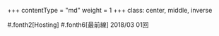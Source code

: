 +++
contentType = "md"
weight = 1
+++
class: center, middle, inverse

#.fonth2[Hosting]
#.fonth6[最前線]
2018/03 01回
